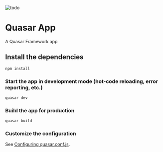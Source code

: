![todo](https://user-images.githubusercontent.com/33054717/122792372-511a8100-d2e4-11eb-8451-0684fdcc7069.gif)

# Quasar App

A Quasar Framework app

## Install the dependencies
```bash
npm install
```

### Start the app in development mode (hot-code reloading, error reporting, etc.)
```bash
quasar dev
```


### Build the app for production
```bash
quasar build
```

### Customize the configuration
See [Configuring quasar.conf.js](https://v1.quasar.dev/quasar-cli/quasar-conf-js).
